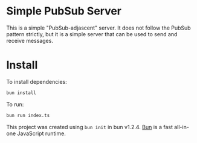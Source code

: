 # Simple PubSub Server

This is a simple "PubSub-adjascent" server. It does not follow the PubSub pattern strictly, but it is a simple server that can be used to send and receive messages.

# Install

To install dependencies:

```bash
bun install
```

To run:

```bash
bun run index.ts
```

This project was created using `bun init` in bun v1.2.4. [Bun](https://bun.sh) is a fast all-in-one JavaScript runtime.
